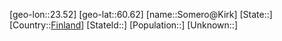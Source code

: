 ﻿---
location: [60.62,23.52]
type: City
tags:
- geo/City


SpocWebEntityId: 34359
isDeleted: false
confidential: public

---
[geo-lon::23.52]
[geo-lat::60.62]
[name::Somero@Kirk]
[State::]
[Country::[Finland](geo/Continent/Europe/Finland.md)]
[StateId::]
[Population::]
[Unknown::]

